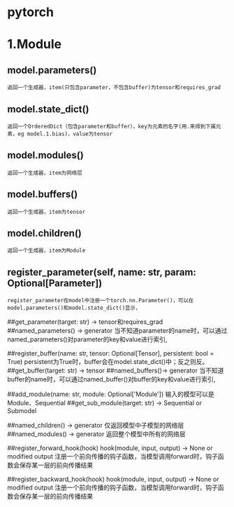 # pytorch
# 1.Module
## model.parameters()
    返回一个生成器，item(只包含parameter，不包含buffer)为tensor和requires_grad
## model.state_dict()
    返回一个OrderedDict（包含parameter和buffer），key为元素的名字(用.来得到下属元素，eg model.1.bias)，value为tensor
## model.modules()
    返回一个生成器，item为网络层
## model.buffers()
    返回一个生成器，item为tensor
## model.children()
    返回一个生成器，item为Module
    
## register_parameter(self, name: str, param: Optional[Parameter])
    register_parameter在model中注册一个torch.nn.Parameter()，可以在model.parameters()和model.state_dict()显示，
##get_parameter(target: str) -> tensor和requires_grad
##named_parameters() -> generator
    当不知道parameter的name时，可以通过named_parameters()对parameter的key和value进行索引,
    
##register_buffer(name: str, tensor: Optional[Tensor], persistent: bool = True)
    persistent为True时，buffer会在model.state_dict()中；反之则反。
##get_buffer(target: str) -> tensor
##named_buffers()-> generator
    当不知道buffer的name时，可以通过named_buffer()对buffer的key和value进行索引,
    
##add_module(name: str, module: Optional['Module'])
    输入的模型可以是Module、Sequential
##get_sub_module(target: str) -> Sequential or Submodel

##named_children() -> generator
    仅返回模型中子模型的网络层
##named_modules() -> generator
    返回整个模型中所有的网络层
   
##register_forward_hook(hook) 
    hook(module, input, output) -> None or modified output
    注册一个前向传播的钩子函数，当模型调用forward时，钩子函数会保存某一层的前向传播结果
    
##register_backward_hook(hook)
    hook(module, input, output) -> None or modified output
    注册一个前向传播的钩子函数，当模型调用forward时，钩子函数会保存某一层的前向传播结果
   
